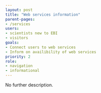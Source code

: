 ```yaml
---
layout: post
title: "Web services information"
parent-pages:
- /services
users:
- scientists new to EBI
- visitors
goals:
- Connect users to web services
- Inform on availibility of web services
priority: 2
role:
- navigation
- informational
---
```


No further description.
